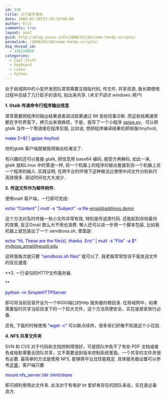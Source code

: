 ```yaml
---
id: 530
title: 几个趁手语句
date: 2008-03-20T22:39:19+00:00
author: Eric
comments: true
layout: post
guid: http://blog.youxu.info/2008/03/20/some-handy-scripts/
permalink: /2008/03/20/some-handy-scripts/
dsq_thread_id:
  - 338226604
categories:
  - Cool Stuff
  - keyboard
  - Linux
  - Python
---
```

处于局域网中的小型开发团队常常需要互相贴代码, 传文件, 共享资源, 我长期使用过程中总结了几行趁手的语句, 贴出来共享. (_本文不适合 windows 用户_)

**1. Gtalk 传递命令行程序输出信息**

常常需要把程序的输出结果或者调试结果通过 IM 发给同事诊断. 而这些结果通常都在字符界面下，拷贝出来很麻烦，于是，我写了一个小程序 [gpipe.py](http://blog.youxu.info/gpipe.py)，可以把 gtalk 当作一个管道接在程序后面, 比如说, 想把程序编译结果给郝培强(tinyfool),

<span style="color: #0000ff;">make 2>&1 | gpipe tinyfool</span>

他的gtalk 客户端就被我用输出给淹没了.
  
有兴趣的还可以套接 gtalk, 把信息用 base64 编码, 接受方再解码, 如此一来, gtalk 就和Linux 中的管道一样, 将一个机器上的程序的输出套接到另一个机器上另一个程序的输入. 实践证明, 在跨平台的环境下这种做法比使用中间文件分别执行高效很多. 调试时间也大大减少.

**2. 传送文件作为邮件附件.** 

使用matt 客户端，一行即可完成:
  
 <span style="color: #0000ff;">echo &#8220;Content&#8221; | mutt -s &#8220;Subject&#8221; -a file email@address.demo<br /> </span>
  
这个方法对及时传输一些小文件非常有效, 特别是传送源代码. 还能起到存档备份的效果, 反正Gmail 那么大不用也浪费. 懒人还可以进一步用一个脚本包装, 比如我机器上就包装出了一个 sendboss.sh, 里面是:
  
 <span style="color: #0000ff;">echo &#8220;Hi, These are the file(s), thanks. Eric&#8221; | mutt -s &#8220;File&#8221; -a $* myboss_email@wustl.edu<br /> </span>

这样我每次就只要 <span style="color: #0000ff;">&#8220;sendboss.sh files&#8221; </span>就可以了. 我老板常常惊讶于我发送文件的反应速度.

**3. 一行语句的HTTP文件服务器.
  
** 
  
 <span style="color: #0000ff;">python -m SimpleHTTPServer</span>

即可将当前目录开设为一个8000端口的http 服务器的根目录. 在局域网中，如果需要临时共享当前目录下的一个较大文件，这个方法简便安全，实在是居家旅行必备.

还有, 下载的时候使用 <span style="color: #0000ff;">&#8220;wget -c&#8221;</span> 可以断点续传，很多哥们好像不知道这个小花招.

**4. NFS 共享文件夹** 

SVN 和 CVS 对于代码和文档控制得很好，可是团队中免不了有些 PDF 文档或者色戒电影需要全团队共享，又不需要送到版本控制系统里面。一个共享的文件夹很有必要. 最简单的方法是使用 NFS, 能够跨平台且性能稳定. 具体服务器设置可以参考[这里](http://nfs.sourceforge.net/nfs-howto/)，客户端只要

<span style="color: #0000ff;">mount nfs_server:/dir /mnt/share</span>

即可顺利使用此文件夹. 此法对于有电驴 bt 爱好者存在的团队来说，实在是必备良方.